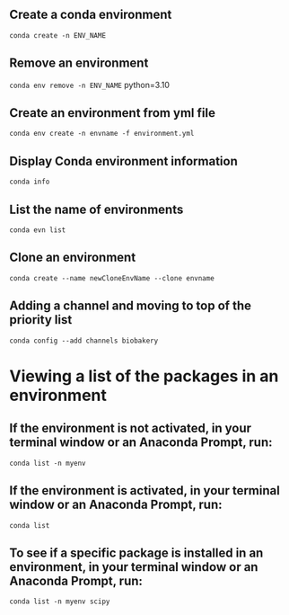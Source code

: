 ## Create a conda environment
`conda create -n ENV_NAME`


## Remove an environment
`conda env remove -n ENV_NAME` python=3.10


## Create an environment from yml file
`conda env create -n envname -f environment.yml`


## Display Conda environment information
`conda info`


## List the name of environments
`conda evn list`


## Clone an environment
`conda create --name newCloneEnvName --clone envname`

## Adding a channel and moving to top of the priority list
`conda config --add channels biobakery`


# Viewing a list of the packages in an environment
## If the environment is not activated, in your terminal window or an Anaconda Prompt, run:
`conda list -n myenv`


## If the environment is activated, in your terminal window or an Anaconda Prompt, run:
`conda list`


## To see if a specific package is installed in an environment, in your terminal window or an Anaconda Prompt, run:
`conda list -n myenv scipy`





